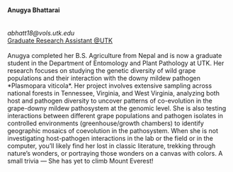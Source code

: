<div>
  <h4>Anugya Bhattarai</h4> 
  <br>
  <i class="fa fa-envelope"></i> <em>abhatt18@vols.utk.edu</em> <br>
  <i class="fa fa-globe"></i> <a href="https://utia.tennessee.edu/person/?id=210970" target="_blank">Graduate Research Assistant @UTK</a> <br>
  <br>
  Anugya completed her B.S. Agriculture from Nepal and is now a graduate student in the Department of Entomology and Plant Pathology at UTK. Her research focuses on studying the genetic diversity of wild grape populations and their interaction with the downy mildew pathogen *Plasmopara viticola*. Her project involves extensive sampling across national forests in Tennessee, Virginia, and West Virginia, analyzing both host and pathogen diversity to uncover patterns of co-evolution in the grape-downy mildew pathosystem at the genomic level. She is also testing interactions between different grape populations and pathogen isolates in controlled environments (greenhouse/growth chambers) to identify geographic mosaics of coevolution in the pathosystem.
  When she is not investigating host-pathogen interactions in the lab or the field or in the computer, you’ll likely find her lost in classic literature, trekking through nature’s wonders, or portraying those wonders on a canvas with colors. A small trivia — She has yet to climb Mount Everest!

  
</div>
